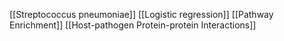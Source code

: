 [[Streptococcus pneumoniae]]
[[Logistic regression]]
[[Pathway Enrichment]]
[[Host-pathogen Protein-protein Interactions]]
